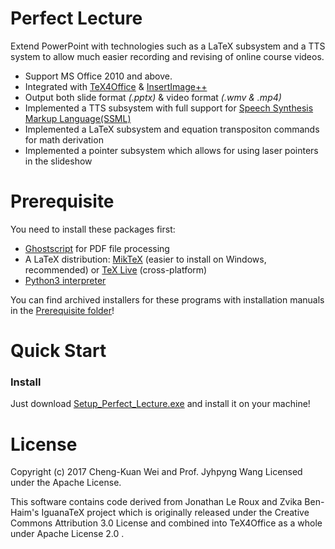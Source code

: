 Perfect Lecture
======
Extend PowerPoint with technologies such as a LaTeX subsystem and a TTS system to allow much easier recording and revising of online course videos.

- Support MS Office 2010 and above.
- Integrated with [TeX4Office](https://github.com/kennywei815/TeX4Office) & [InsertImage++](https://github.com/kennywei815/InsertImagePlus)
- Output both slide format _(.pptx)_ & video format _(.wmv & .mp4)_
- Implemented a TTS subsystem with full support for [Speech Synthesis Markup Language(SSML)](https://www.w3.org/TR/speech-synthesis11/)
- Implemented a LaTeX subsystem and equation transpositon commands for math derivation
- Implemented a pointer subsystem which allows for using laser pointers in the slideshow

# Prerequisite
You need to install these packages first:
- [Ghostscript](https://www.ghostscript.com/download/gsdnld.html) for PDF file processing
- A LaTeX distribution: [MikTeX](https://miktex.org/download) (easier to install on Windows, recommended) or [TeX Live](https://www.tug.org/texlive/) (cross-platform)
- [Python3 interpreter](https://www.python.org/downloads/)

You can find archived installers for these programs with installation manuals in the [Prerequisite folder](https://github.com/kennywei815/Perfect_Lecture/blob/master/Prerequisite)!

# Quick Start

### Install
Just download [Setup_Perfect_Lecture.exe](https://github.com/kennywei815/Perfect_Lecture/raw/master/Setup_Perfect_Lecture.exe) and install it on your machine!

# License
Copyright (c) 2017 Cheng-Kuan Wei and Prof. Jyhpyng Wang Licensed under the Apache License.

This software contains code derived from Jonathan Le Roux and Zvika Ben-Haim's IguanaTeX project which is originally released under the Creative Commons Attribution 3.0 License and combined into TeX4Office as a whole under Apache License 2.0 .